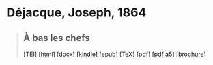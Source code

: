 # Déjacque, Joseph, 1864

> ## À bas les chefs
>  <a target="_blank" title="Source XML/TEI" class="mime48 tei" href="https://hurlus.github.io/tei/dejacques1864_chefs.xml">[TEI]</a>  <a target="_blank" title="HTML une page" class="mime48 html" href="https://hurlus.github.io/dejacques1864_chefs/dejacques1864_chefs.html">[html]</a>  <a target="_blank" title="Bureautique (LibreOffice, MS.Word)" class="mime48 docx" href="https://hurlus.github.io/dejacques1864_chefs/dejacques1864_chefs.docx">[docx]</a>  <a target="_blank" title="Amazon.kindle" class="mime48 mobi" href="https://hurlus.github.io/dejacques1864_chefs/dejacques1864_chefs.mobi">[kindle]</a>  <a target="_blank" title="EPUB, pour liseuses et téléphones" class="mime48 epub" href="https://hurlus.github.io/dejacques1864_chefs/dejacques1864_chefs.epub">[epub]</a>  <a target="_blank" title="LaTeX" class="mime48 tex" href="https://hurlus.github.io/dejacques1864_chefs/dejacques1864_chefs.tex">[TeX]</a>  <a target="_blank" title="PDF à imprimer, A4 2 colonnes" class="mime48 pdf" href="https://hurlus.github.io/dejacques1864_chefs/dejacques1864_chefs.pdf">[pdf]</a>  <a target="_blank" title="PDF à lire, A5 une colonne" class="mime48 a5" href="https://hurlus.github.io/dejacques1864_chefs/dejacques1864_chefs_a5.pdf">[pdf a5]</a>  <a target="_blank" title="Brochure à agrafer, pdf imposé pour imprimante recto/verso" class="mime48 brochure" href="https://hurlus.github.io/dejacques1864_chefs/dejacques1864_chefs_brochure.pdf">[brochure]</a> 
